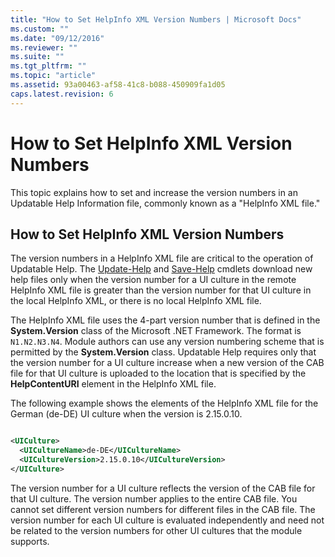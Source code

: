 ```yaml
---
title: "How to Set HelpInfo XML Version Numbers | Microsoft Docs"
ms.custom: ""
ms.date: "09/12/2016"
ms.reviewer: ""
ms.suite: ""
ms.tgt_pltfrm: ""
ms.topic: "article"
ms.assetid: 93a00463-af58-41c8-b088-450909fa1d05
caps.latest.revision: 6
---
```

# How to Set HelpInfo XML Version Numbers

This topic explains how to set and increase the version numbers in an Updatable Help Information file, commonly known as a "HelpInfo XML file."

## How to Set HelpInfo XML Version Numbers

The version numbers in a HelpInfo XML file are critical to the operation of Updatable Help.
The [Update-Help](/powershell/module/Microsoft.PowerShell.Core/Update-Help) and [Save-Help](/powershell/module/Microsoft.PowerShell.Core/Save-Help) cmdlets download new help files only when the version number for a UI culture in the remote HelpInfo XML file is greater than the version number for that UI culture in the local HelpInfo XML, or there is no local HelpInfo XML file.

The HelpInfo XML file uses the 4-part version number that is defined in the **System.Version** class of the Microsoft .NET Framework. The format is `N1.N2.N3.N4`. Module authors can use any version numbering scheme that is permitted by the **System.Version** class. Updatable Help requires only that the version number for a UI culture increase when a new version of the CAB file for that UI culture is uploaded to the location that is specified by the **HelpContentURI** element in the HelpInfo XML file.

The following example shows the elements of the HelpInfo XML file for the German (de-DE) UI culture when the version is 2.15.0.10.

```xml

<UICulture>
  <UICultureName>de-DE</UICultureName>
  <UICultureVersion>2.15.0.10</UICultureVersion>
</UICulture>
```

The version number for a UI culture reflects the version of the CAB file for that UI culture. The version number applies to the entire CAB file. You cannot set different version numbers for different files in the CAB file. The version number for each UI culture is evaluated independently and need not be related to the version numbers for other UI cultures that the module supports.

